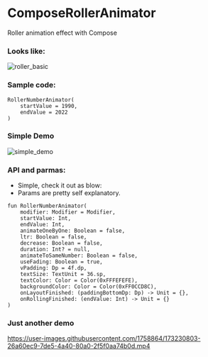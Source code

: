 # ComposeRollerAnimator
Roller animation effect with Compose

### Looks like:

![roller_basic](https://user-images.githubusercontent.com/1758864/173230887-2c64c52d-3c72-4aef-b07d-10033b7594c4.gif)





### Sample code:

```
RollerNumberAnimator(
    startValue = 1990,
    endValue = 2022
)
```


### Simple Demo


![simple_demo](https://user-images.githubusercontent.com/1758864/173231043-fda4acb0-f02f-40fd-9fa0-7152e0d37d9b.gif)


### API and parmas:

- Simple, check it out as blow:
- Params are pretty self explanatory.
```
fun RollerNumberAnimator(
    modifier: Modifier = Modifier,
    startValue: Int,
    endValue: Int,
    animateOneByOne: Boolean = false,
    ltr: Boolean = false,
    decrease: Boolean = false,
    duration: Int? = null,
    animateToSameNumber: Boolean = false,
    useFading: Boolean = true,
    vPadding: Dp = 4f.dp,
    textSize: TextUnit = 36.sp,
    textColor: Color = Color(0xFFFEFEFE),
    backgroundColor: Color = Color(0xFF0CCD8C),
    onLayoutFinished: (paddingBottomDp: Dp) -> Unit = {},
    onRollingFinished: (endValue: Int) -> Unit = {}
)
```


### Just another demo

https://user-images.githubusercontent.com/1758864/173230803-26a60ec9-7de5-4a40-80a0-2f5f0aa74b0d.mp4



